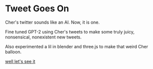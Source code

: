 # Tweet Goes On
Cher's twitter sounds like an AI. Now, it is one.

Fine tuned GPT-2 using Cher's tweets to make some truly juicy, nonsensical, nonexistent new tweets.

Also experimented a lil in blender and three.js to make that weird Cher balloon.

[well let's see it](https://d4m7ey3frfd0y.cloudfront.net/)
